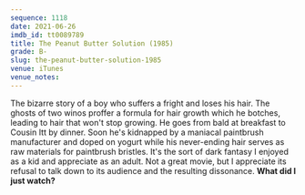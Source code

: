 ```yaml
---
sequence: 1118
date: 2021-06-26
imdb_id: tt0089789
title: The Peanut Butter Solution (1985)
grade: B-
slug: the-peanut-butter-solution-1985
venue: iTunes
venue_notes:
---
```


The bizarre story of a boy who suffers a fright and loses his hair. The ghosts of two winos proffer a formula for hair growth which he botches, leading to hair that won't stop growing. He goes from bald at breakfast to Cousin Itt by dinner. Soon he's kidnapped by a maniacal paintbrush manufacturer and doped on yogurt while his never-ending hair serves as raw materials for paintbrush bristles. It's the sort of dark fantasy I enjoyed as a kid and appreciate as an adult. Not a great movie, but I appreciate its refusal to talk down to its audience and the resulting dissonance. **What did I just watch?**
